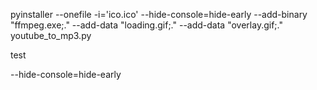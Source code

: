 pyinstaller --onefile -i='ico.ico' --hide-console=hide-early --add-binary "ffmpeg.exe;."   --add-data "loading.gif;." --add-data "overlay.gif;."  youtube_to_mp3.py

test

 --hide-console=hide-early
